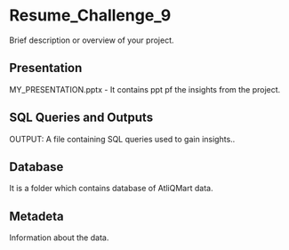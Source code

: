 # Resume_Challenge_9

Brief description or overview of your project.

## Presentation

 MY_PRESENTATION.pptx - It contains ppt pf the insights from the project.

## SQL Queries and Outputs

OUTPUT: A file containing SQL queries used to gain insights..
  

## Database
It is a folder which contains database of AtliQMart data.

## Metadeta
Information about the data.


